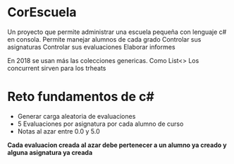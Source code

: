 # CorEscuela

Un proyecto que permite administrar una escuela pequeña con lenguaje c# en consola.
Permite manejar alumnos de cada grado
Controlar sus asignaturas
Controlar sus evaluaciones
Elaborar informes


En 2018 se usan más las colecciones genericas. Como List<>
Los concurrent sirven para los trheats


# Reto  fundamentos de c#

- Generar carga aleatoria de evaluaciones
- 5 Evaluaciones por asignatura por cada alumno de curso
- Notas al azar entre 0.0 y 5.0

**Cada evaluacion creada al azar debe pertenecer a un alumno ya creado y alguna asignatura ya creada**
